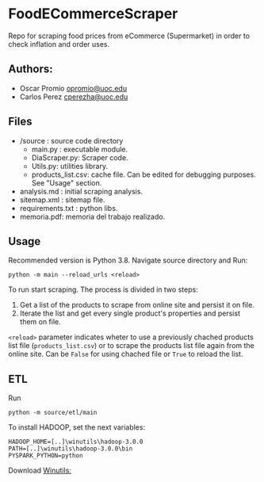 # FoodECommerceScraper

Repo for scraping food prices from eCommerce (Supermarket) in order to check inflation and
order uses.

## Authors:

- Oscar Promio opromio@uoc.edu
- Carlos Perez cperezha@uoc.edu

## Files

- /source : source code directory
  - main.py : executable module.
  - DiaScraper.py: Scraper code.
  - Utils.py: utilities library.
  - products_list.csv: cache file. Can be edited for debugging purposes. See "Usage" section.
- analysis.md : initial scraping analysis.
- sitemap.xml : sitemap file.
- requirements.txt : python libs.
- memoria.pdf: memoria del trabajo realizado.

## Usage

Recommended version is Python 3.8. Navigate source directory and Run:

    python -m main --reload_urls <reload>

To run start scraping. The process is divided in two steps:

1. Get a list of the products to scrape from online site and persist it on file.
2. Iterate the list and get every single product's properties and persist them on file.

`<reload>` parameter indicates wheter to use a previously chached products list file (```products_list.csv```)
or to scrape the products list file again from the online site. Can be ```False``` for using chached file or 
`True` to reload the list.

## ETL

Run

	python -m source/etl/main
  
To install HADOOP, set the next variables:
	
    HADOOP_HOME=[..]\winutils\hadoop-3.0.0
    PATH=[..]\winutils\hadoop-3.0.0\bin
    PYSPARK_PYTHON=python
	
Download [Winutils:](https://github.com/steveloughran/winutils)